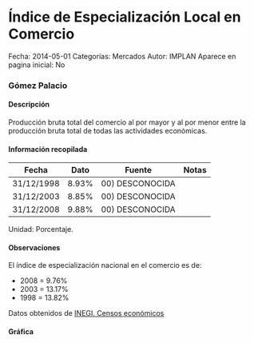 Índice de Especialización Local en Comercio
=====

Fecha: 2014-05-01
Categorías: Mercados
Autor: IMPLAN
Aparece en pagina inicial: No

### Gómez Palacio

#### Descripción

Producción bruta total del comercio al por mayor y al por menor entre la producción bruta total de todas las actividades económicas.

<!-- break -->

#### Información recopilada

<table class="table table-hover table-bordered matriz">
  <thead>
    <tr><th>Fecha</th><th>Dato</th><th>Fuente</th><th>Notas</th></tr>
  </thead>
  <tbody>
    <tr><td class="centrado">31/12/1998</td><td class="derecha">8.93%</td><td>00) DESCONOCIDA</td><td></td></tr>
    <tr><td class="centrado">31/12/2003</td><td class="derecha">8.85%</td><td>00) DESCONOCIDA</td><td></td></tr>
    <tr><td class="centrado">31/12/2008</td><td class="derecha">9.88%</td><td>00) DESCONOCIDA</td><td></td></tr>
  </tbody>
</table>

Unidad: Porcentaje.

#### Observaciones

El índice de especialización nacional en el comercio es de:

- 2008 = 9.76%
- 2003 = 13.17%
- 1998 = 13.82%

Datos obtenidos de [INEGI. Censos económicos](http://www3.inegi.org.mx/sistemas/saic/)

#### Gráfica

<div id="Morrisicluiktn" class="grafica"></div>
  <script>
  new Morris.Line({
    element: 'Morrisicluiktn',
    data: [
      { fecha: '1998-12-31', dato: 8.9300 },
      { fecha: '2003-12-31', dato: 8.8500 },
      { fecha: '2008-12-31', dato: 9.8800 }
    ],
    xkey: 'fecha',
    ykeys: ['dato'],
    labels: ['Dato'],
    lineColors: ['#FF5B02'],
    xLabelFormat: function(d) {
      return d.getDate()+'/'+(d.getMonth()+1)+'/'+d.getFullYear();
    },
    dateFormat: function (ts) {
      var d = new Date(ts);
      return d.getDate() + '/' + (d.getMonth() + 1) + '/' + d.getFullYear();
    }
  });
  </script>
